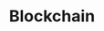 ---
# This topic lives at
# https://digital.gov/topics/blockchain

slug: "blockchain"

# Topic Title
title: "Blockchain"

# description — keep it short and clear
summary: ""


# Weight
weight: 1

# For more information on managing topics,
# see https://github.com/GSA/digitalgov.gov/wiki
---